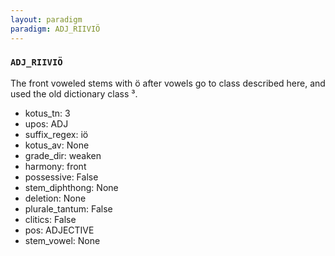 ```yaml
---
layout: paradigm
paradigm: ADJ_RIIVIÖ
---
```

### ` ADJ_RIIVIÖ `

The front voweled stems with ö after vowels go to class described here, and used the old dictionary class ³.
* kotus_tn: 3
* upos: ADJ
* suffix_regex: iö
* kotus_av: None
* grade_dir: weaken
* harmony: front
* possessive: False
* stem_diphthong: None
* deletion: None
* plurale_tantum: False
* clitics: False
* pos: ADJECTIVE
* stem_vowel: None
